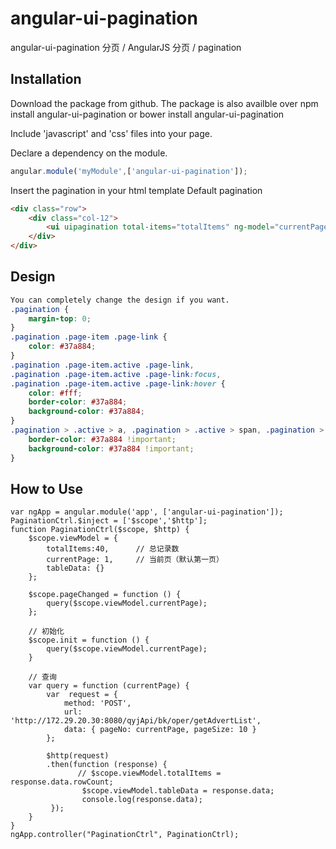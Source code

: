 # angular-ui-pagination
angular-ui-pagination 分页 / AngularJS 分页 / pagination

## Installation
Download the package from github. The package is also availble over npm install angular-ui-pagination or bower install angular-ui-pagination

Include 'javascript' and 'css' files into your page.


Declare a dependency on the module.


```js
angular.module('myModule',['angular-ui-pagination']);
```


Insert the pagination in your html template
Default pagination 

```html
<div class="row">
	<div class="col-12">
		<ui uipagination total-items="totalItems" ng-model="currentPage" class="pagination" ng-change="pageChanged()"></ui>
	</div>
</div>
```

## Design


```css
You can completely change the design if you want.
.pagination {
    margin-top: 0;
}
.pagination .page-item .page-link {
    color: #37a884;
}
.pagination .page-item.active .page-link,
.pagination .page-item.active .page-link:focus,
.pagination .page-item.active .page-link:hover {
    color: #fff;
    border-color: #37a884;
    background-color: #37a884;
}
.pagination > .active > a, .pagination > .active > span, .pagination > .active > a:hover, .pagination > .active > span:hover, .pagination > .active > a:focus, .pagination > .active > span:focus {
    border-color: #37a884 !important;
    background-color: #37a884 !important;
}
```

## How to Use
``` controller (index.js)
var ngApp = angular.module('app', ['angular-ui-pagination']);
PaginationCtrl.$inject = ['$scope','$http'];
function PaginationCtrl($scope, $http) {
    $scope.viewModel = {
        totalItems:40,      // 总记录数
        currentPage: 1,     // 当前页（默认第一页）
        tableData: {}
    };

    $scope.pageChanged = function () {
        query($scope.viewModel.currentPage);
    };

    // 初始化
    $scope.init = function () {
        query($scope.viewModel.currentPage);
    }

    // 查询
    var query = function (currentPage) {
        var  request = {
            method: 'POST',
            url: 'http://172.29.20.30:8080/qyjApi/bk/oper/getAdvertList',
            data: { pageNo: currentPage, pageSize: 10 }
        };

        $http(request)
        .then(function (response) {
               // $scope.viewModel.totalItems = response.data.rowCount;
                $scope.viewModel.tableData = response.data;
                console.log(response.data);
         });
    }
}
ngApp.controller("PaginationCtrl", PaginationCtrl);
```







